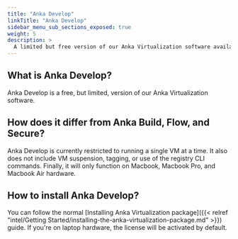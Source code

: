 ```yaml
---
title: "Anka Develop"
linkTitle: "Anka Develop"
sidebar_menu_sub_sections_exposed: true
weight: 5
description: >
  A limited but free version of our Anka Virtualization software available for developers using laptops
---
```


## What is Anka Develop?

Anka Develop is a free, but limited, version of our Anka Virtualization software.

## How does it differ from Anka Build, Flow, and Secure?

Anka Develop is currently restricted to running a single VM at a time. It also does not include VM suspension, tagging, or use of the registry CLI commands. Finally, it will only function on Macbook, Macbook Pro, and Macbook Air hardware.

## How to install Anka Develop?

You can follow the normal [Installing Anka Virtualization package]({{< relref "intel/Getting Started/installing-the-anka-virtualization-package.md" >}}) guide. If you're on laptop hardware, the license will be activated by default.
